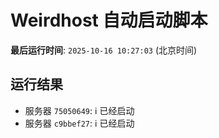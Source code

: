 # Weirdhost 自动启动脚本

**最后运行时间**: `2025-10-16 10:27:03` (北京时间)

## 运行结果

- 服务器 `75050649`: ℹ️ 已经启动
- 服务器 `c9bbef27`: ℹ️ 已经启动
